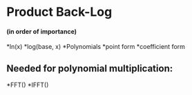 # Product Back-Log
#### (in order of importance)


*ln(x)
    *log(base, x)
*Polynomials
    *point form
    *coefficient form

## Needed for polynomial multiplication:

*FFT()
*IFFT()
